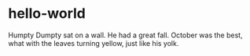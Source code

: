 # hello-world
Humpty Dumpty sat on a wall.
He had a great fall.
October was the best, what with the leaves turning yellow, just like his yolk.
